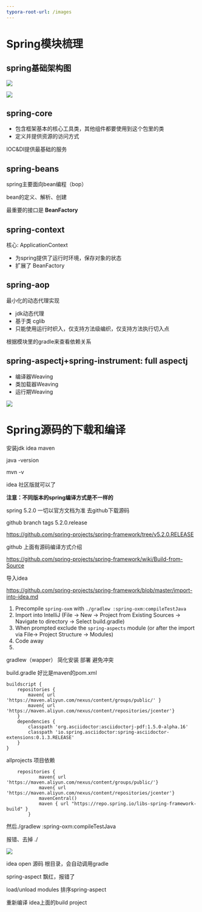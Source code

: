 ```yaml
---
typora-root-url: /images
---
```


# Spring模块梳理

## spring基础架构图

![](/1.png)





![](/2.png)



## spring-core

* 包含框架基本的核心工具类，其他组件都要使用到这个包里的类
* 定义并提供资源的访问方式

IOC&DI提供最基础的服务



## spring-beans

spring主要面向bean编程（bop）

bean的定义、解析、创建

最重要的接口是 **BeanFactory**

## spring-context

核心: ApplicationContext

* 为spring提供了运行时环境，保存对象的状态
* 扩展了 BeanFactory

## spring-aop

最小化的动态代理实现

* jdk动态代理
* 基于类 cglib
* 只能使用运行时织入，仅支持方法级编织，仅支持方法执行切入点

根据模块里的gradle来查看依赖关系

## spring-aspectj+spring-instrument: full aspectj

* 编译器Weaving
* 类加载器Weaving
* 运行期Weaving

![](/3.png)



# Spring源码的下载和编译

安装jdk idea maven

java -version

mvn -v

idea 社区版就可以了





**注意：不同版本的spring编译方式是不一样的**



spring 5.2.0 一切以官方文档为准 去github下载源码

github branch tags 5.2.0.release

https://github.com/spring-projects/spring-framework/tree/v5.2.0.RELEASE

github 上面有源码编译方式介绍

https://github.com/spring-projects/spring-framework/wiki/Build-from-Source

导入idea

https://github.com/spring-projects/spring-framework/blob/master/import-into-idea.md

1. Precompile `spring-oxm` with `./gradlew :spring-oxm:compileTestJava`
2. Import into IntelliJ (File -> New -> Project from Existing Sources -> Navigate to directory -> Select build.gradle)
3. When prompted exclude the `spring-aspects` module (or after the import via File-> Project Structure -> Modules)
4. Code away
5. 



gradlew（wapper） 简化安装 部署 避免冲突

build.gradle 好比是maven的pom.xml



```
buildscript {
	repositories {
        maven{ url 'https://maven.aliyun.com/nexus/content/groups/public/' }
        maven{ url 'https://maven.aliyun.com/nexus/content/repositories/jcenter'}
    }
	dependencies {
		classpath 'org.asciidoctor:asciidoctorj-pdf:1.5.0-alpha.16'
		classpath 'io.spring.asciidoctor:spring-asciidoctor-extensions:0.1.3.RELEASE'
	}
}
```





allprojects 项目依赖

```
	repositories {
			maven{ url 'https://maven.aliyun.com/nexus/content/groups/public/'}
        	maven{ url 'https://maven.aliyun.com/nexus/content/repositories/jcenter'}
			mavenCentral()
			maven { url "https://repo.spring.io/libs-spring-framework-build" }
		}
```





然后./gradlew :spring-oxm:compileTestJava



报错、去掉 ./ 



![](/4.png)



idea open 源码 根目录，会自动调用gradle





spring-aspect 飘红，报错了

load/unload modules 排序spring-aspect

重新编译  idea上面的build project

